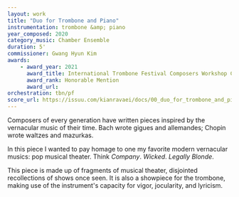 ```yaml
---
layout: work
title: "Duo for Trombone and Piano"
instrumentation: trombone &amp; piano
year_composed: 2020
category_music: Chamber Ensemble
duration: 5'
commissioner: Gwang Hyun Kim
awards:
    - award_year: 2021
      award_title: International Trombone Festival Composers Workshop Call for Scores
      award_rank: Honorable Mention
      award_url:
orchestration: tbn/pf
score_url: https://issuu.com/kianravaei/docs/00_duo_for_trombone_and_piano_-_piano_score
---
```


Composers of every generation have written pieces inspired by the vernacular music of their time. Bach wrote gigues and allemandes; Chopin wrote waltzes and mazurkas.

In this piece I wanted to pay homage to one my favorite modern vernacular musics: pop musical theater. Think _Company_. _Wicked_. _Legally Blonde_.

This piece is made up of fragments of musical theater, disjointed recollections of shows once seen. It is also a showpiece for the trombone, making use of the instrument's capacity for vigor, jocularity, and lyricism.